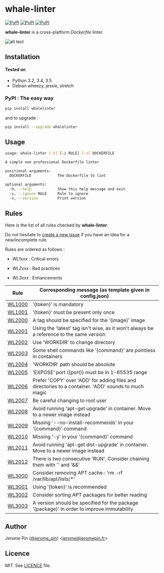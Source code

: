 # whale-linter

[![PyPI](https://img.shields.io/pypi/v/whalelinter.svg?maxAge=2592000?style=flat-square)](https://pypi.python.org/pypi/whalelinter)
[![PyPI](https://img.shields.io/pypi/dm/whalelinter.svg?maxAge=2592000?style=flat-square)](https://pypi.python.org/pypi/whalelinter)
[![PyPI](https://img.shields.io/pypi/l/whalelinter.svg?maxAge=2592000?style=flat-square)](https://raw.githubusercontent.com/jeromepin/whale-linter/master/LICENSE)


**whale-linter** is a cross-platform *Dockerfile* linter.

![alt text](https://raw.githubusercontent.com/jeromepin/whale-linter/master/whale-linter.png)


## Installation

#### Tested on

* Python 3.2, 3.4, 3.5
* Debian wheezy, jessie, stretch

### PyPI : The easy way

```bash
pip install whalelinter
```

and to upgrade :

```bash
pip install --upgrade whalelinter
```


## Usage

```bash
usage: whale-linter [-h] [-i RULE] [-v] DOCKERFILE

A simple non professional Dockerfile linter

positional arguments:
  DOCKERFILE            The Dockerfile to lint

optional arguments:
  -h, --help            Show this help message and exit
  -i, --ignore RULE     Rule to ignore
  -v, --version         Print version
```


## Rules

Here is the list of all rules checked by **whale-linter**.

Do not hesitate to [create a new issue](https://github.com/jeromepin/whale-linter/issues/new) if you have an idea for a new/incomplete rule.


Rules are ordered as follows :

* *WL1xxx* : Critical errors

* *WL2xxx* : Bad practices

* *WL3xxx* : Enhancements


| Rule | Corresponding message (as template given in config.json) |
| ------ | ----------- |
| [WL1000](https://github.com/jeromepin/whale-linter/wiki/WL1000) | '{token}' is mandatory |
| [WL1001](https://github.com/jeromepin/whale-linter/wiki/WL1001) | '{token}' must be present only once |
| [WL2000](https://github.com/jeromepin/whale-linter/wiki/WL2000) | A tag should be specified for the '{image}' image |
| [WL2001](https://github.com/jeromepin/whale-linter/wiki/WL2001) | Using the 'latest' tag isn't wise, as it won't always be a reference to the same version |
| [WL2002](https://github.com/jeromepin/whale-linter/wiki/WL2002) | Use 'WORKDIR' to change directory |
| [WL2003](https://github.com/jeromepin/whale-linter/wiki/WL2003) | Some shell commands like '{command}' are pointless in containers |
| [WL2004](https://github.com/jeromepin/whale-linter/wiki/WL2004) | 'WORKDIR' path should be absolute |
| [WL2005](https://github.com/jeromepin/whale-linter/wiki/WL2005) | 'EXPOSE' port ({port}) must be in 1-65535 range |
| [WL2006](https://github.com/jeromepin/whale-linter/wiki/WL2006) | Prefer 'COPY' over 'ADD' for adding files and directories to a container. 'ADD' sounds to much magic |
| [WL2007](https://github.com/jeromepin/whale-linter/wiki/WL2007) | Be careful changing to root user |
| [WL2008](https://github.com/jeromepin/whale-linter/wiki/WL2008) | Avoid running 'apt-get upgrade' in container. Move to a newer image instead |
| [WL2009](https://github.com/jeromepin/whale-linter/wiki/WL2009) | Missing '--no-install-recommends' in your '{command}' command |
| [WL2010](https://github.com/jeromepin/whale-linter/wiki/WL2010) | Missing '-y' in your '{command}' command |
| [WL2011](https://github.com/jeromepin/whale-linter/wiki/WL2011) | Avoid running 'apt-get dist-upgrade' in container. Move to a newer image instead |
| [WL2012](https://github.com/jeromepin/whale-linter/wiki/WL2012) | There is two consecutive 'RUN'. Consider chaining them with '\' and '&&' |
| [WL3000](https://github.com/jeromepin/whale-linter/wiki/WL3000) | Consider removing APT cache : 'rm -rf /var/lib/apt/lists/*' |
| [WL3001](https://github.com/jeromepin/whale-linter/wiki/WL3001) | Using '{token}' is recommended |
| [WL3002](https://github.com/jeromepin/whale-linter/wiki/WL3002) | Consider sorting APT packages for better reading |
| [WL3003](https://github.com/jeromepin/whale-linter/wiki/WL3003) | A version should be specified for the package '{package}' in order to improve immutability |


## Author

Jerome Pin ([@jerome_pin](https://twitter.com/jerome_pin)) <<jerome@jeromepin.fr>>


## Licence

MIT. See [LICENCE](https://raw.githubusercontent.com/jeromepin/whale-linter/master/LICENSE) file.
